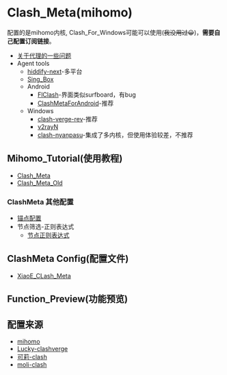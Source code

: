# Clash_Meta(mihomo)

配置的是mihomo内核, Clash_For_Windows可能可以使用(~~我没用过😀~~)，**需要自己配置订阅链接**。

- [关于代理的一些问题](https://blog.revincx.icu/posts/proxy-summary/)
- Agent tools
  - [hiddify-next](https://github.com/hiddify/hiddify-next)-多平台
  - [Sing_Box](https://github.com/SagerNet/sing-box)
  - Android
    - [FlClash](https://github.com/chen08209/FlClash)-界面类似surfboard，有bug
    - [ClashMetaForAndroid](https://github.com/MetaCubeX/ClashMetaForAndroid)-推荐
  - Windows
    - [clash-verge-rev](https://github.com/clash-verge-rev/clash-verge-rev)-推荐
    - [v2rayN](https://github.com/2dust/v2rayN)
    - [clash-nyanpasu](https://github.com/LibNyanpasu/clash-nyanpasu)-集成了多内核，但使用体验较差，不推荐

## Mihomo_Tutorial(使用教程) 
- [Clash_Meta](https://wiki.metacubex.one/)
- [Clash_Meta_Old](https://clash-meta.gitbook.io/clash.meta-wiki-older)
### ClashMeta 其他配置
- [锚点配置](https://github.com/LaolunsiG/XiaoE_PCR/blob/main/Config_File/Clash_Meta/%E9%94%9A%E7%82%B9%E9%85%8D%E7%BD%AE.md)
- 节点筛选-正则表达式
  - [节点正则表达式](https://github.com/LaolunsiG/XiaoE_PCR/blob/main/Config_File/%E8%8A%82%E7%82%B9%E7%9A%84%E6%AD%A3%E5%88%99%E8%A1%A8%E8%BE%BE%E5%BC%8F.md)

## ClashMeta Config(配置文件)
- [XiaoE_CLash_Meta](https://raw.githubusercontent.com/LaolunsiG/XiaoE_PCR/main/Config_File/Clash_Meta/XiaoE_Clash_Meta.yaml)

## Function_Preview(功能预览)

## 配置来源
- [mihomo](https://github.com/MetaCubeX/mihomo/blob/Meta/docs/config.yaml)
- [Lucky-clashverge](https://raw.githubusercontent.com/As-Lucky/Lucky/main/Lucky-ClashVerge.yaml)
- [可莉-clash](https://gitlab.com/lodepuly/vpn_tool/-/tree/master/Tool/Clash/Config)
- [moli-clash](https://github.com/Moli-X/Resources/raw/main/Clash/Clash.yml)

